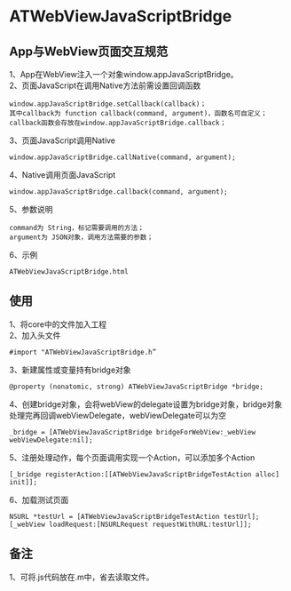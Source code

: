 # ATWebViewJavaScriptBridge

## App与WebView页面交互规范

1、App在WebView注入一个对象window.appJavaScriptBridge。  
2、页面JavaScript在调用Native方法前需设置回调函数  

    window.appJavaScriptBridge.setCallback(callback)；  
    其中callback为 function callback(command, argument)，函数名可自定义；  
    callback函数会存放在window.appJavaScriptBridge.callback；  

3、页面JavaScript调用Native  

    window.appJavaScriptBridge.callNative(command, argument);  

4、Native调用页面JavaScript  

    window.appJavaScriptBridge.callback(command, argument);  

5、参数说明  

    command为 String，标记需要调用的方法；  
    argument为 JSON对象，调用方法需要的参数；  

6、示例  

    ATWebViewJavaScriptBridge.html  

## 使用

1、将core中的文件加入工程  
2、加入头文件  

    #import "ATWebViewJavaScriptBridge.h”  

3、新建属性或变量持有bridge对象  

    @property (nonatomic, strong) ATWebViewJavaScriptBridge *bridge;  

4、创建bridge对象，会将webView的delegate设置为bridge对象，bridge对象处理完再回调webViewDelegate，webViewDelegate可以为空  

    _bridge = [ATWebViewJavaScriptBridge bridgeForWebView:_webView webViewDelegate:nil];  

5、注册处理动作，每个页面调用实现一个Action，可以添加多个Action  

    [_bridge registerAction:[[ATWebViewJavaScriptBridgeTestAction alloc] init]];  

6、加载测试页面  

    NSURL *testUrl = [ATWebViewJavaScriptBridgeTestAction testUrl];  
    [_webView loadRequest:[NSURLRequest requestWithURL:testUrl]];  

## 备注
1、可将.js代码放在.m中，省去读取文件。


